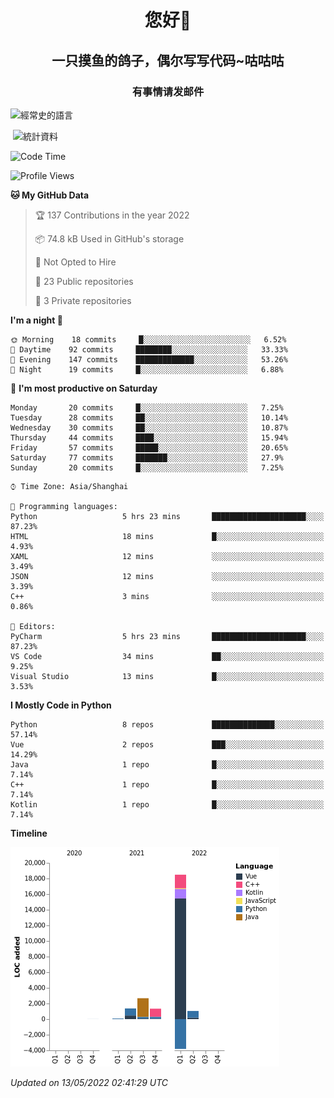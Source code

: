 

<!--
**kitUIN/kitUIN** is a ✨ _special_ ✨ repository because its `README.md` (this file) appears on your GitHub profile.

Here are some ideas to get you started:

- 🔭 I’m currently working on ...
- 🌱 I’m currently learning ...
- 👯 I’m looking to collaborate on ...
- 🤔 I’m looking for help with ...
- 💬 Ask me about ...
- 📫 How to reach me: ...
- 😄 Pronouns: ...
- ⚡ Fun fact: ...
-->
<h1 align="center">您好👋</h1>
<h2 align="center">一只摸鱼的鸽子，偶尔写写代码~咕咕咕</h2>
<h3 align="center">有事情请发邮件</h3>



<p><img align="center" src="https://github-readme-stats.vercel.app/api/top-langs?username=kitUIN&show_icons=true&theme=gruvbox&locale=cn&layout=compact" alt="經常史的語言" /></p>

<p>&nbsp;<img align="center" src="https://github-readme-stats.vercel.app/api?username=kitUIN&show_icons=true&theme=gruvbox&locale=cn" alt="統計資料" /></p>


<!--START_SECTION:waka-->
![Code Time](http://img.shields.io/badge/Code%20Time-498%20hrs%2031%20mins-blue)

![Profile Views](http://img.shields.io/badge/Profile%20Views-6-blue)

**🐱 My GitHub Data** 

> 🏆 137 Contributions in the year 2022
 > 
> 📦 74.8 kB Used in GitHub's storage 
 > 
> 🚫 Not Opted to Hire
 > 
> 📜 23 Public repositories 
 > 
> 🔑 3 Private repositories  
 > 
**I'm a night 🦉** 

```text
🌞 Morning    18 commits     █░░░░░░░░░░░░░░░░░░░░░░░░   6.52% 
🌆 Daytime    92 commits     ████████░░░░░░░░░░░░░░░░░   33.33% 
🌃 Evening    147 commits    █████████████░░░░░░░░░░░░   53.26% 
🌙 Night      19 commits     █░░░░░░░░░░░░░░░░░░░░░░░░   6.88%

```
📅 **I'm most productive on Saturday** 

```text
Monday       20 commits     █░░░░░░░░░░░░░░░░░░░░░░░░   7.25% 
Tuesday      28 commits     ██░░░░░░░░░░░░░░░░░░░░░░░   10.14% 
Wednesday    30 commits     ██░░░░░░░░░░░░░░░░░░░░░░░   10.87% 
Thursday     44 commits     ████░░░░░░░░░░░░░░░░░░░░░   15.94% 
Friday       57 commits     █████░░░░░░░░░░░░░░░░░░░░   20.65% 
Saturday     77 commits     ███████░░░░░░░░░░░░░░░░░░   27.9% 
Sunday       20 commits     █░░░░░░░░░░░░░░░░░░░░░░░░   7.25%

```


```text
⌚︎ Time Zone: Asia/Shanghai

💬 Programming languages: 
Python                   5 hrs 23 mins       █████████████████████░░░░   87.23% 
HTML                     18 mins             █░░░░░░░░░░░░░░░░░░░░░░░░   4.93% 
XAML                     12 mins             ░░░░░░░░░░░░░░░░░░░░░░░░░   3.49% 
JSON                     12 mins             ░░░░░░░░░░░░░░░░░░░░░░░░░   3.39% 
C++                      3 mins              ░░░░░░░░░░░░░░░░░░░░░░░░░   0.86%

📝 Editors: 
PyCharm                  5 hrs 23 mins       █████████████████████░░░░   87.23% 
VS Code                  34 mins             ██░░░░░░░░░░░░░░░░░░░░░░░   9.25% 
Visual Studio            13 mins             █░░░░░░░░░░░░░░░░░░░░░░░░   3.53%

```

**I Mostly Code in Python** 

```text
Python                   8 repos             ██████████████░░░░░░░░░░░   57.14% 
Vue                      2 repos             ███░░░░░░░░░░░░░░░░░░░░░░   14.29% 
Java                     1 repo              █░░░░░░░░░░░░░░░░░░░░░░░░   7.14% 
C++                      1 repo              █░░░░░░░░░░░░░░░░░░░░░░░░   7.14% 
Kotlin                   1 repo              █░░░░░░░░░░░░░░░░░░░░░░░░   7.14%

```


**Timeline**

![Chart not found](https://raw.githubusercontent.com/kitUIN/kitUIN/main/charts/bar_graph.png) 


 *Updated on 13/05/2022 02:41:29 UTC*
<!--END_SECTION:waka-->
